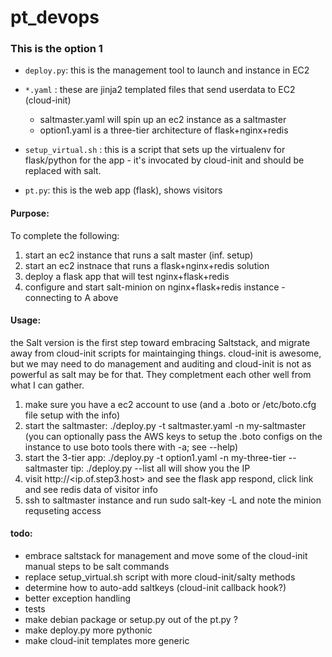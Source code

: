 # pt_devops
### This is the option 1 

* `deploy.py`:  this is the management tool to launch and instance in EC2 

* `*.yaml` :  these are jinja2 templated files that send userdata to EC2 (cloud-init)
   *  saltmaster.yaml will spin up an ec2 instance as a saltmaster
   *  option1.yaml is a three-tier architecture of flask+nginx+redis

* `setup_virtual.sh` : this is a script that sets up the virtualenv for flask/python for 
the app - it's invocated by cloud-init and should be replaced with salt.

* `pt.py`: this is the web app (flask), shows visitors

#### Purpose:
To complete the following:
1. start an ec2 instance that runs a salt master (inf. setup)
2. start an ec2 instnace that runs a flask+nginx+redis solution
3. deploy a flask app that will test nginx+flask+redis
4. configure and start salt-minion on nginx+flask+redis instance - connecting to A above

#### Usage:
the Salt version is the first step toward embracing Saltstack,
and migrate away from cloud-init scripts for maintainging things.
cloud-init is awesome, but we may need to do management and auditing
and cloud-init is not as powerful as salt may be for that.  They completment
each other well from what I can gather. 

1. make sure you have a ec2 account to use (and a .boto or /etc/boto.cfg file setup with the info)
2. start the saltmaster: ./deploy.py -t saltmaster.yaml -n my-saltmaster  (you can optionally pass the AWS 
      keys to setup the .boto configs on the instance to use boto tools there with -a; see --help)
3. start the 3-tier app: ./deploy.py -t option1.yaml -n my-three-tier --saltmaster <internal ip of step2 host>
   tip: ./deploy.py --list all will show you the IP
4. visit http://<ip.of.step3.host> and see the flask app respond, click link and see redis data of visitor info
5. ssh to saltmaster instance and run  sudo salt-key -L  and note the minion
requseting access 


#### todo:
* embrace saltstack for management and move some of the cloud-init manual steps to be salt commands
* replace setup_virtual.sh script with more cloud-init/salty methods
* determine how to auto-add saltkeys (cloud-init callback hook?)
* better exception handling
* tests
* make debian package or setup.py out of the pt.py ?
* make deploy.py more pythonic
* make cloud-init templates more generic
